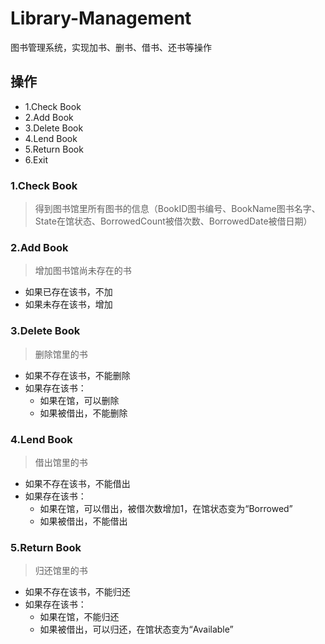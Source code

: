 # Library-Management
图书管理系统，实现加书、删书、借书、还书等操作

## 操作
- 1.Check Book
- 2.Add Book
- 3.Delete Book
- 4.Lend Book
- 5.Return Book
- 6.Exit

### 1.Check Book
> 得到图书馆里所有图书的信息（BookID图书编号、BookName图书名字、State在馆状态、BorrowedCount被借次数、BorrowedDate被借日期）

### 2.Add Book
> 增加图书馆尚未存在的书

- 如果已存在该书，不加
- 如果未存在该书，增加


### 3.Delete Book
> 删除馆里的书

- 如果不存在该书，不能删除
- 如果存在该书：
	- 如果在馆，可以删除
	- 如果被借出，不能删除

### 4.Lend Book
> 借出馆里的书

- 如果不存在该书，不能借出
- 如果存在该书：
	- 如果在馆，可以借出，被借次数增加1，在馆状态变为“Borrowed”
	- 如果被借出，不能借出

### 5.Return Book
> 归还馆里的书

- 如果不存在该书，不能归还
- 如果存在该书：
	- 如果在馆，不能归还
	- 如果被借出，可以归还，在馆状态变为“Available”

